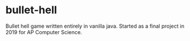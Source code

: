 # bullet-hell
Bullet hell game written entirely in vanilla java. Started as a final project in 2019 for AP Computer Science.

